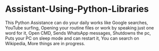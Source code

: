 # Assistant-Using-Python-Libraries

This Python Assistance can do your daily works like
 Google searches,
 YouTube surfing,
 Opening your routine files or work by speaking just one word for it,
 Open CMD,
 Sends WhatsApp messages,
 Shutdowns the pc,
 Puts your PC on sleep mode and can restart it,
 You can search on Wikipedia,
 More things are in progress.
